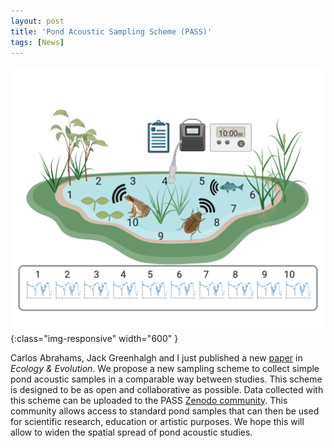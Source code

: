 ```yaml
---
layout: post
title: 'Pond Acoustic Sampling Scheme (PASS)'
tags: [News]
---
```


![diapo](/assets/img/pass.jpg){:class="img-responsive" width="600" }

Carlos Abrahams, Jack Greenhalgh and I just published a new [paper](https://onlinelibrary.wiley.com/doi/10.1002/ece3.7585) in *Ecology & Evolution*. We propose a new sampling scheme to collect simple pond acoustic samples in a comparable way between studies. This scheme is designed to be as open and collaborative as possible. Data collected with this scheme can be uploaded to the PASS [Zenodo community](https://zenodo.org/communities/pass?page=1&size=20). This community allows access to standard pond samples that can then be used for scientific research, education or artistic purposes. We hope this will allow to widen the spatial spread of pond acoustic studies.
